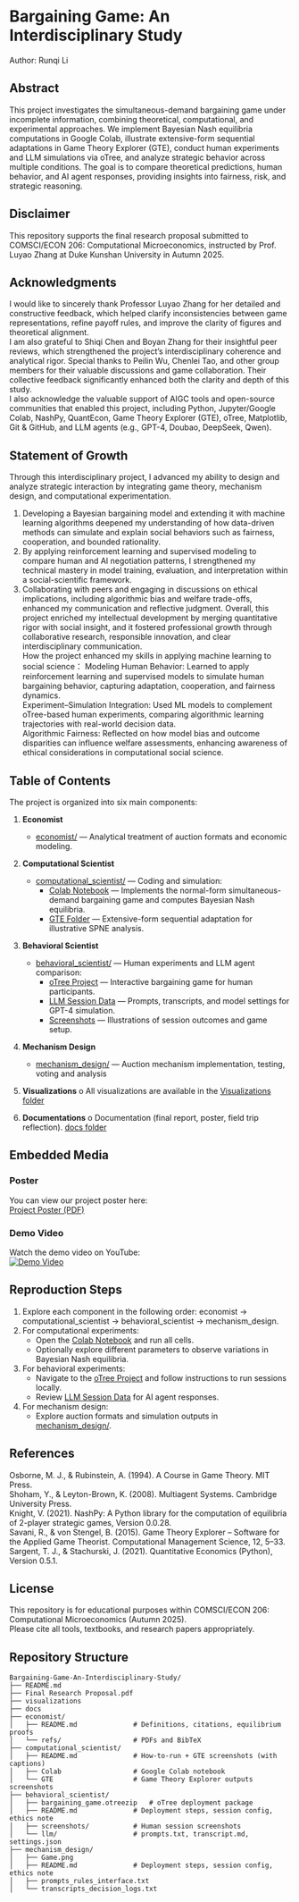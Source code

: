 # Bargaining Game: An Interdisciplinary Study
 Author: Runqi Li

## Abstract
This project investigates the simultaneous-demand bargaining game under incomplete information, combining theoretical, computational, and experimental approaches. We implement Bayesian Nash equilibria computations in Google Colab, illustrate extensive-form sequential adaptations in Game Theory Explorer (GTE), conduct human experiments and LLM simulations via oTree, and analyze strategic behavior across multiple conditions. The goal is to compare theoretical predictions, human behavior, and AI agent responses, providing insights into fairness, risk, and strategic reasoning.

## Disclaimer
This repository supports the final research proposal submitted to COMSCI/ECON 206: Computational Microeconomics, instructed by Prof. Luyao Zhang at Duke Kunshan University in Autumn 2025.

## Acknowledgments
I would like to sincerely thank Professor Luyao Zhang for her detailed and constructive feedback, which helped clarify inconsistencies between game representations, refine payoff rules, and improve the clarity of figures and theoretical alignment. <br>
I am also grateful to Shiqi Chen and Boyan Zhang for their insightful peer reviews, which strengthened the project’s interdisciplinary coherence and analytical rigor. Special thanks to Peilin Wu, Chenlei Tao, and other group members for their valuable discussions and game collaboration. Their collective feedback significantly enhanced both the clarity and depth of this study. <br>
I also acknowledge the valuable support of AIGC tools and open-source communities that enabled this project, including Python, Jupyter/Google Colab, NashPy, QuantEcon, Game Theory Explorer (GTE), oTree, Matplotlib, Git & GitHub, and LLM agents (e.g., GPT-4, Doubao, DeepSeek, Qwen).

## Statement of Growth
Through this interdisciplinary project, I advanced my ability to design and analyze strategic interaction by integrating game theory, mechanism design, and computational experimentation. <br>
1) Developing a Bayesian bargaining model and extending it with machine learning algorithms deepened my understanding of how data-driven methods can simulate and explain social behaviors such as fairness, cooperation, and bounded rationality. 
2) By applying reinforcement learning and supervised modeling to compare human and AI negotiation patterns, I strengthened my technical mastery in model training, evaluation, and interpretation within a social-scientific framework.  <br>
3) Collaborating with peers and engaging in discussions on ethical implications, including algorithmic bias and welfare trade-offs, enhanced my communication and reflective judgment. Overall, this project enriched my intellectual development by merging quantitative rigor with social insight, and it fostered professional growth through collaborative research, responsible innovation, and clear interdisciplinary communication. <br>
How the project enhanced my skills in applying machine learning to social science：
Modeling Human Behavior: Learned to apply reinforcement learning and supervised models to simulate human bargaining behavior, capturing adaptation, cooperation, and fairness dynamics. <br>
Experiment–Simulation Integration: Used ML models to complement oTree-based human experiments, comparing algorithmic learning trajectories with real-world decision data. <br>
Algorithmic Fairness: Reflected on how model bias and outcome disparities can influence welfare assessments, enhancing awareness of ethical considerations in computational social science.


## Table of Contents
The project is organized into six main components:

1. **Economist**
   - [economist/](economist/) — Analytical treatment of auction formats and economic modeling.

2. **Computational Scientist**
   - [computational_scientist/](computational_scientist/) — Coding and simulation:
     - [Colab Notebook](computational_scientist/Colab/) — Implements the normal-form simultaneous-demand bargaining game and computes Bayesian Nash equilibria.
     - [GTE Folder](computational_scientist/GTE/) — Extensive-form sequential adaptation for illustrative SPNE analysis.

3. **Behavioral Scientist**
   - [behavioral_scientist/](behavioral_scientist/) — Human experiments and LLM agent comparison:
     - [oTree Project](behavioral_scientist/otree_app/) — Interactive bargaining game for human participants.
     - [LLM Session Data](behavioral_scientist/llm/) — Prompts, transcripts, and model settings for GPT-4 simulation.
     - [Screenshots](behavioral_scientist/screenshots/) — Illustrations of session outcomes and game setup.

4. **Mechanism Design**
   - [mechanism_design/](mechanism_design/) — Auction mechanism implementation, testing, voting and analysis


5. **Visualizations**
o All visualizations are available in the [Visualizations folder](visualizations/)

6. **Documentations**
o Documentation (final report, poster, field trip reflection). [docs folder](docs/)

## Embedded Media
### Poster
You can view our project poster here:  
[Project Poster (PDF)](visualizations/Poster.pdf)  
### Demo Video
Watch the demo video on YouTube:  
[![Demo Video](https://img.youtube.com/vi/7f7p0wknPi/0.jpg)](https://www.youtube.com/watch?v=7f7p0wknPi)  

## Reproduction Steps

1. Explore each component in the following order: economist → computational_scientist → behavioral_scientist → mechanism_design.
2. For computational experiments:
   - Open the [Colab Notebook](computational_scientist/Colab/ProblemSet1_2a.ipynb) and run all cells.
   - Optionally explore different parameters to observe variations in Bayesian Nash equilibria.
3. For behavioral experiments:
   - Navigate to the [oTree Project](behavioral_scientist/otree_app/) and follow instructions to run sessions locally.
   - Review [LLM Session Data](behavioral_scientist/llm/) for AI agent responses.
4. For mechanism design:
   - Explore auction formats and simulation outputs in [mechanism_design/](mechanism_design/).

## References

Osborne, M. J., & Rubinstein, A. (1994). A Course in Game Theory. MIT Press.  <br>
Shoham, Y., & Leyton-Brown, K. (2008). Multiagent Systems. Cambridge University Press.  <br>
Knight, V. (2021). NashPy: A Python library for the computation of equilibria of 2-player strategic games, Version 0.0.28.  <br>
Savani, R., & von Stengel, B. (2015). Game Theory Explorer – Software for the Applied Game Theorist. Computational Management Science, 12, 5–33.  <br>
Sargent, T. J., & Stachurski, J. (2021). Quantitative Economics (Python), Version 0.5.1.  <br>


## License
This repository is for educational purposes within COMSCI/ECON 206: Computational Microeconomics (Autumn 2025). <br>
Please cite all tools, textbooks, and research papers appropriately.


## Repository Structure

```text
Bargaining-Game-An-Interdisciplinary-Study/
├── README.md
├── Final Research Proposal.pdf
├── visualizations
├── docs
├── economist/
│   ├── README.md              # Definitions, citations, equilibrium proofs
│   └── refs/                  # PDFs and BibTeX
├── computational_scientist/
│   ├── README.md              # How-to-run + GTE screenshots (with captions)
│   ├── Colab                  # Google Colab notebook
│   └── GTE                    # Game Theory Explorer outputs screenshots
├── behavioral_scientist/
│   ├── bargaining_game.otreezip   # oTree deployment package
│   ├── README.md              # Deployment steps, session config, ethics note
│   ├── screenshots/           # Human session screenshots
│   └── llm/                   # prompts.txt, transcript.md, settings.json
├── mechanism_design/
│   ├── Game.png
│   ├── README.md              # Deployment steps, session config, ethics note
│   ├── prompts_rules_interface.txt
│   └── transcripts_decision_logs.txt
              



